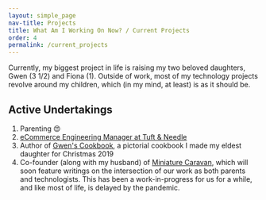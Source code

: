 ```yaml
---
layout: simple_page
nav-title: Projects
title: What Am I Working On Now? / Current Projects
order: 4
permalink: /current_projects
---
```


Currently, my biggest project in life is raising my two beloved daughters, Gwen (3 1/2) and Fiona (1).  Outside of work, most of my technology projects revolve around my children, which (in my mind, at least) is as it should be.

## Active Undertakings

1. Parenting :heart_eyes:
2. [eCommerce Engineering Manager at Tuft & Needle](https://www.linkedin.com/in/elizabrock/)
3. Author of [Gwen's Cookbook](https://gwenscookbook.com), a pictorial cookbook I made my eldest daughter for Christmas 2019
3. Co-founder (along with my husband) of [Miniature Caravan](https://www.miniaturecarvan.com), which will soon feature writings on the intersection of our work as both parents and technologists.  This has been a work-in-progress for us for a while, and like most of life, is delayed by the pandemic.
